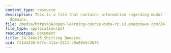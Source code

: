 ```yaml
---
content_type: resource
description: This is a file that contains information regarding modal logic shifting
  domains.
file: /media/https%3A/open-learning-course-data-rc.s3.amazonaws.com/24-244-modal-logic-spring-2015/f11da23667fc411e2511c0e88e5c2676_MIT24_244S15_Shifting.pdf
file_type: application/pdf
resourcetype: Document
title: 24.244s15 Shifting Domains
uid: f11da236-67fc-411e-2511-c0e88e5c2676
---
```

